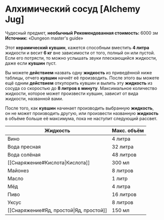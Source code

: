 # Алхимический сосуд [Alchemy Jug]

Чудесный предмет, **необычный**
**Рекомендованная стоимость:** 6000 зм
**Источник:** «Dungeon master's guide»

Этот **керамический кувшин**, кажется способным вместить **4 литра** жидкости и весит **6 кг** вне зависимости от того, полный он или пустой. Если его потрясти, то можно услышать звуки плескающийся жидкости, даже если **кувшин** пуст.

Вы можете **действием** назвать одну **жидкость** из приведённой ниже таблицы, отчего **кувшин** начнёт её производить. После этого вы можете ещё одним **действием** откупорить кувшин и вылить эту **жидкость** из сосуда со скоростью до **8 литров в минуту**. Максимальное количество жидкости, которое может произвести кувшин, зависит от вида жидкости, названной вами.

После того, как **кувшин** начинает производить выбранную **жидкость**, он не может производить другую, или произвести названную **жидкость** в объёме больше её максимума, пока не наступит следующий рассвет.

| Жидкость                                | Макс. объём |
| --------------------------------------- | ----------- |
| Вино                                    | 4 литра     |
| Вода пресная                            | 32 литра    |
| Вода солёная                            | 48 литров   |
| [[Снаряжение#Кислота\|Кислота]]         | 300 мл      |
| Майонез                                 | 8 литров    |
| Масло                                   | 1 литр      |
| Мёд                                     | 4 литра     |
| Пиво                                    | 16 литров   |
| Уксус                                   | 8 литров    |
| [[Снаряжение#Яд, простой\|Яд, простой]] | 150 мл      |